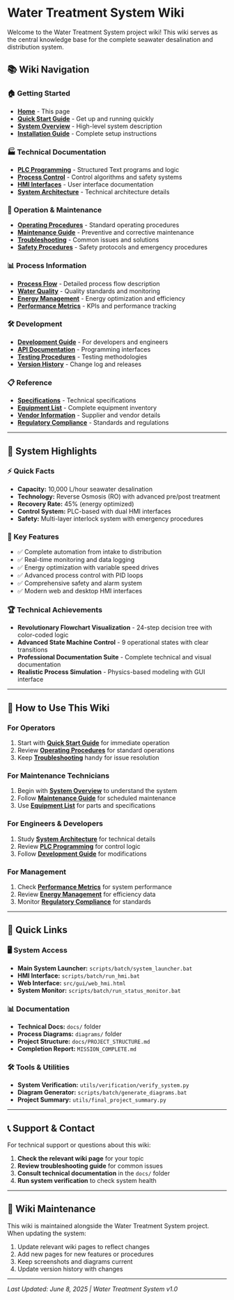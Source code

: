 # Water Treatment System Wiki

Welcome to the Water Treatment System project wiki! This wiki serves as the central knowledge base for the complete seawater desalination and distribution system.

## 📚 Wiki Navigation

### 🏠 Getting Started
- **[Home](Home.md)** - This page
- **[Quick Start Guide](pages/Quick-Start-Guide.md)** - Get up and running quickly
- **[System Overview](pages/System-Overview.md)** - High-level system description
- **[Installation Guide](pages/Installation-Guide.md)** - Complete setup instructions

### 🏭 Technical Documentation
- **[PLC Programming](pages/PLC-Programming.md)** - Structured Text programs and logic
- **[Process Control](pages/Process-Control.md)** - Control algorithms and safety systems
- **[HMI Interfaces](pages/HMI-Interfaces.md)** - User interface documentation
- **[System Architecture](pages/System-Architecture.md)** - Technical architecture details

### 🔧 Operation & Maintenance
- **[Operating Procedures](pages/Operating-Procedures.md)** - Standard operating procedures
- **[Maintenance Guide](pages/Maintenance-Guide.md)** - Preventive and corrective maintenance
- **[Troubleshooting](pages/Troubleshooting.md)** - Common issues and solutions
- **[Safety Procedures](pages/Safety-Procedures.md)** - Safety protocols and emergency procedures

### 📊 Process Information
- **[Process Flow](pages/Process-Flow.md)** - Detailed process flow description
- **[Water Quality](pages/Water-Quality.md)** - Quality standards and monitoring
- **[Energy Management](pages/Energy-Management.md)** - Energy optimization and efficiency
- **[Performance Metrics](pages/Performance-Metrics.md)** - KPIs and performance tracking

### 🛠️ Development
- **[Development Guide](pages/Development-Guide.md)** - For developers and engineers
- **[API Documentation](pages/API-Documentation.md)** - Programming interfaces
- **[Testing Procedures](pages/Testing-Procedures.md)** - Testing methodologies
- **[Version History](pages/Version-History.md)** - Change log and releases

### 📋 Reference
- **[Specifications](pages/Specifications.md)** - Technical specifications
- **[Equipment List](pages/Equipment-List.md)** - Complete equipment inventory
- **[Vendor Information](pages/Vendor-Information.md)** - Supplier and vendor details
- **[Regulatory Compliance](pages/Regulatory-Compliance.md)** - Standards and regulations

---

## 🚀 System Highlights

### ⚡ Quick Facts
- **Capacity:** 10,000 L/hour seawater desalination
- **Technology:** Reverse Osmosis (RO) with advanced pre/post treatment
- **Recovery Rate:** 45% (energy optimized)
- **Control System:** PLC-based with dual HMI interfaces
- **Safety:** Multi-layer interlock system with emergency procedures

### 🎯 Key Features
- ✅ Complete automation from intake to distribution
- ✅ Real-time monitoring and data logging
- ✅ Energy optimization with variable speed drives
- ✅ Advanced process control with PID loops
- ✅ Comprehensive safety and alarm system
- ✅ Modern web and desktop HMI interfaces

### 🏆 Technical Achievements
- **Revolutionary Flowchart Visualization** - 24-step decision tree with color-coded logic
- **Advanced State Machine Control** - 9 operational states with clear transitions
- **Professional Documentation Suite** - Complete technical and visual documentation
- **Realistic Process Simulation** - Physics-based modeling with GUI interface

---

## 📖 How to Use This Wiki

### For Operators
1. Start with **[Quick Start Guide](pages/Quick-Start-Guide.md)** for immediate operation
2. Review **[Operating Procedures](pages/Operating-Procedures.md)** for standard operations
3. Keep **[Troubleshooting](pages/Troubleshooting.md)** handy for issue resolution

### For Maintenance Technicians
1. Begin with **[System Overview](pages/System-Overview.md)** to understand the system
2. Follow **[Maintenance Guide](pages/Maintenance-Guide.md)** for scheduled maintenance
3. Use **[Equipment List](pages/Equipment-List.md)** for parts and specifications

### For Engineers & Developers
1. Study **[System Architecture](pages/System-Architecture.md)** for technical details
2. Review **[PLC Programming](pages/PLC-Programming.md)** for control logic
3. Follow **[Development Guide](pages/Development-Guide.md)** for modifications

### For Management
1. Check **[Performance Metrics](pages/Performance-Metrics.md)** for system performance
2. Review **[Energy Management](pages/Energy-Management.md)** for efficiency data
3. Monitor **[Regulatory Compliance](pages/Regulatory-Compliance.md)** for standards

---

## 🔗 Quick Links

### 🖥️ System Access
- **Main System Launcher:** `scripts/batch/system_launcher.bat`
- **HMI Interface:** `scripts/batch/run_hmi.bat`
- **Web Interface:** `src/gui/web_hmi.html`
- **System Monitor:** `scripts/batch/run_status_monitor.bat`

### 📊 Documentation
- **Technical Docs:** `docs/` folder
- **Process Diagrams:** `diagrams/` folder
- **Project Structure:** `docs/PROJECT_STRUCTURE.md`
- **Completion Report:** `MISSION_COMPLETE.md`

### 🛠️ Tools & Utilities
- **System Verification:** `utils/verification/verify_system.py`
- **Diagram Generator:** `scripts/batch/generate_diagrams.bat`
- **Project Summary:** `utils/final_project_summary.py`

---

## 📞 Support & Contact

For technical support or questions about this wiki:

1. **Check the relevant wiki page** for your topic
2. **Review troubleshooting guide** for common issues
3. **Consult technical documentation** in the `docs/` folder
4. **Run system verification** to check system health

---

## 🔄 Wiki Maintenance

This wiki is maintained alongside the Water Treatment System project. When updating the system:

1. Update relevant wiki pages to reflect changes
2. Add new pages for new features or procedures
3. Keep screenshots and diagrams current
4. Update version history with changes

---

*Last Updated: June 8, 2025 | Water Treatment System v1.0*
